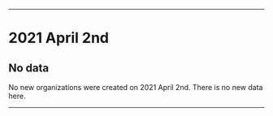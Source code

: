 
***

# 2021 April 2nd

## No data

No new organizations were created on 2021 April 2nd. There is no new data here.

***
